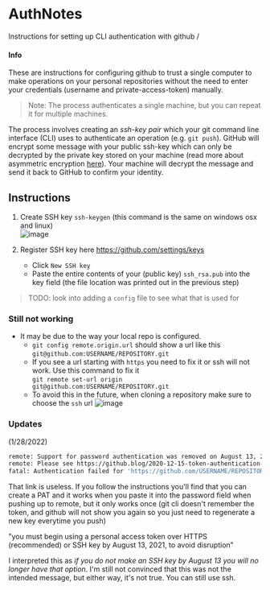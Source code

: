 # AuthNotes
Instructions for setting up CLI authentication with github
/

#### Info
These are instructions for configuring github to trust a single computer to make operations on your personal repositories without the need to enter your credentials (username and private-access-token) manually.
> Note: The process authenticates a single machine, but you can repeat it for multiple machines.

The process involves creating an _ssh-key pair_ which your git command line interface (CLI) uses to authenticate an operation (e.g. `git push`). GitHub will encrypt some message with your public ssh-key which can only be decrypted by the private key stored on your machine (read more about asymmetric encryption [here](https://www.digitalocean.com/community/tutorials/understanding-the-ssh-encryption-and-connection-process)). Your machine will decrypt the message and send it back to GitHub to confirm your identity.

## Instructions
1. Create SSH key `ssh-keygen` (this command is the same on windows osx and linux) <br> ![image](https://user-images.githubusercontent.com/48299585/151645620-608fd9e6-b4c0-41ed-979c-4fc0d0fee812.png)

2. Register SSH key here https://github.com/settings/keys
   * Click `New SSH key`
   * Paste the entire contents of your (public key) `ssh_rsa.pub` into the key field (the file location was printed out in the previous step)

> TODO: look into adding a `config` file to see what that is used for
### Still not working
* It may be due to the way your local repo is configured.
   * `git config remote.origin.url` should show a url like this `git@github.com:USERNAME/REPOSITORY.git`
   * If you see a url starting with `https` you need to fix it or ssh will not work. Use this command to fix it<br>
    `git remote set-url origin git@github.com:USERNAME/REPOSITORY.git`
   * To avoid this in the future, when cloning a repository make sure to choose the `ssh` url ![image](https://user-images.githubusercontent.com/48299585/151645529-262c1ca5-4ef4-4f99-a64f-e2d7fc1e4c81.png)

### Updates
(1/28/2022)
```bash
remote: Support for password authentication was removed on August 13, 2021. Please use a personal access token instead.
remote: Please see https://github.blog/2020-12-15-token-authentication-requirements-for-git-operations/ for more information.
fatal: Authentication failed for 'https://github.com/USERNAME/REPOSITORY.git/'
```
That link is useless. If you follow the instructions you'll find that you can create a PAT and it works when you paste it into the password field when pushing up to remote, but it only works once (git cli doesn't remember the token, and github will not show you again so you just need to regenerate a new key everytime you push)

"you must begin using a personal access token over HTTPS (recommended) or SSH key by August 13, 2021, to avoid disruption"

I interpreted this as _if you do not make an SSH key by August 13 you will no longer have that option_. I'm still not convinced that this was not the intended message, but either way, it's not true. You can still use ssh.
